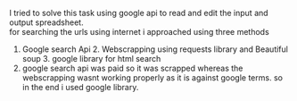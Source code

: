 I tried to solve this task using google api to read and edit the input and output spreadsheet.  
for searching the urls using internet i approached using three methods 
1. Google search Api 2. Webscrapping using requests library and Beautiful soup 3. google library for html search
2.  google search api was paid so it was scrapped whereas the webscrapping wasnt working properly as it is against google terms. so in the end i used google library. 
